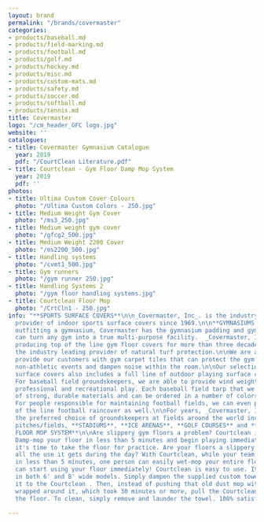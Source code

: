 ```yaml
---
layout: brand
permalink: "/brands/covermaster"
categories:
- products/baseball.md
- products/field-marking.md
- products/football.md
- products/golf.md
- products/hockey.md
- products/misc.md
- products/custom-mats.md
- products/safety.md
- products/soccer.md
- products/softball.md
- products/tennis.md
title: Covermaster
logo: "/cm_header_GFC logo.jpg"
website: ''
catalogues:
- title: Covermaster Gymnasium Catalogue
  year: 2019
  pdf: "/CourtClean Literature.pdf"
- title: Courtclean - Gym Floor Damp Mop System
  year: 2019
  pdf: ''
photos:
- title: Ultima Custom Cover Colours
  photo: "/Ultima Custom Colors - 250.jpg"
- title: Medium Weight Gym Cover
  photo: "/ms3_250.jpg"
- title: Medium weight gym cover
  photo: "/gfcg2_500.jpg"
- title: Medium Weight 2200 Cover
  photo: "/ms2200_500.jpg"
- title: Handling systems
  photo: "/cvmt1_500.jpg"
- title: Gym runners
  photo: "/gym runner 250.jpg"
- title: Handling Systems 2
  photo: "/gym floor handling systems.jpg"
- title: Courtclean Floor Mop
  photo: "/CrtCln1 - 250.jpg"
info: "**SPORTS SURFACE COVERS**\n\n_Covermaster, Inc_. is the industry's leading
  provider of indoor sports surface covers since 1969.\n\n**GYMNASIUMS:** If you are
  outfitting a gymnasium, Covermaster has the gymnasium padding and gym carpet that
  can turn any gym into a true multi-purpose facility.  _Covermaster, Inc._ has been
  producing top of the line gym floor covers for more than three decades, and is now
  the industry leading provider of natural turf protection.\n\nWe are also able to
  provide our customers with gym carpet tiles that can protect the gym floor during
  non-athletic events and dampen noise within the room.\n\nOur selection of sport
  surface covers also includes a full line of outdoor playing surface covers.\n\n**BASEBALL/SOFTBALL:**
  For baseball field groundskeepers, we are able to provide wind weighted tarps for
  professional and recreational play. Each baseball field tarp that we sell is made
  of strong, durable materials and can be ordered in a number of colors.\n\n**FOOTBALL:**
  For people responsible for maintaining football fields, we can even provide a top
  of the line football raincover as well.\n\nFor years, _Covermaster, Inc._ has been
  the preferred choice of groundskeepers at fields around the world including **SOCCER**
  pitches/fields, **STADIUMS**, **ICE ARENAS**, **GOLF COURSES** and **TENNIS COURTS**.\n\n***\n\n**COURTCLEAN
  FLOOR MOP SYSTEM**\n\nAre slippery gym floors a problem? Courtclean is the answer!
  Damp-mop your floor in less than 5 minutes and begin playing immediately!  \n  \nCoaches,
  it's time to take the floor for practice. Are your floors a slippery mess after
  all the use it gets during the day? With Courtclean, while your team is stretching,
  in less than 5 minutes, one person can easily wet-mop your entire floor and you
  can start using your floor immediately! Courtclean is easy to use. It's available
  in both 6' and 8' wide models. Simply dampen the supplied custom towel and attach
  it to the Courtclean . Then, instead of pushing that old dust mop with wet towels
  wrapped around it, which took 30 minutes or more, pull the Courtclean up & down
  the floor. To clean, simply remove and launder the towel. 100% satisfaction guarantee."

---
```

